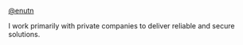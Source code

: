[@enutn](https://t.me/euntn)

I work primarily with private companies to deliver reliable and secure solutions.
